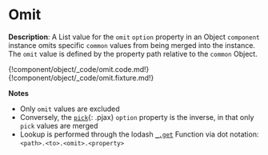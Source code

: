 # Omit

__Description__: A List value for the `omit` `option` property in an Object `component` instance omits specific `common` values from being merged into the instance. The `omit` value is defined by the property path relative to the `common` Object.

{!component/object/_code/omit.code.md!}
{!component/object/_code/omit.fixture.md!}

__Notes__

+ Only `omit` values are excluded
+ Conversely, the [`pick`](../component/object.md#pick){: .pjax} `option` property is the inverse, in that only `pick` values are merged
+ Lookup is performed through the lodash [`_.get`](https://lodash.com/docs/4.17.2#get) Function via dot notation: `<path>.<to>.<omit>.<property>`

<div class="cf"></div>
<div class="end"></div>

